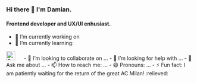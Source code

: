### Hi there 👋 I'm Damian.
#### Frontend developer and UX/UI enhusiast.

- 🔭 I’m currently working on
- 🌱 I’m currently learning:
<link rel="stylesheet" href="https://cdn.jsdelivr.net/gh/devicons/devicon@master/devicon.min.css">
<img alt="Gatsby" title="Gatsby" src="https://www.seekicon.com/free-icon-download/gatsbyjs-icon_1.svg" height="24"> &nbsp;&nbsp;&nbsp;&nbsp;
- 👯 I’m looking to collaborate on ...
- 🤔 I’m looking for help with ...
- 💬 Ask me about ...
- 📫 How to reach me: ...
- 😄 Pronouns: ...
- ⚡ Fun fact: I am patiently waiting for the return of the great AC Milan! :relieved:



